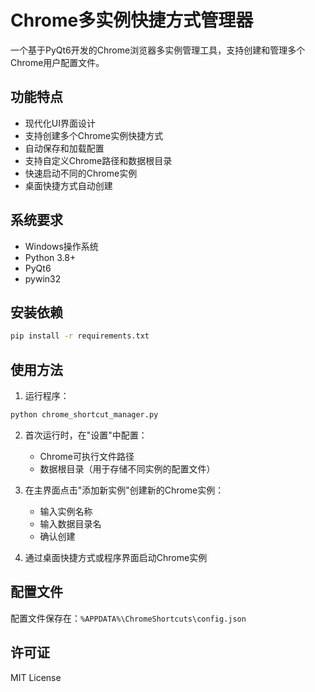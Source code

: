 # Chrome多实例快捷方式管理器

一个基于PyQt6开发的Chrome浏览器多实例管理工具，支持创建和管理多个Chrome用户配置文件。

## 功能特点

- 现代化UI界面设计
- 支持创建多个Chrome实例快捷方式
- 自动保存和加载配置
- 支持自定义Chrome路径和数据根目录
- 快速启动不同的Chrome实例
- 桌面快捷方式自动创建

## 系统要求

- Windows操作系统
- Python 3.8+
- PyQt6
- pywin32

## 安装依赖

```bash
pip install -r requirements.txt
```

## 使用方法

1. 运行程序：
```bash
python chrome_shortcut_manager.py
```

2. 首次运行时，在"设置"中配置：
   - Chrome可执行文件路径
   - 数据根目录（用于存储不同实例的配置文件）

3. 在主界面点击"添加新实例"创建新的Chrome实例：
   - 输入实例名称
   - 输入数据目录名
   - 确认创建

4. 通过桌面快捷方式或程序界面启动Chrome实例

## 配置文件

配置文件保存在：`%APPDATA%\ChromeShortcuts\config.json`

## 许可证

MIT License 